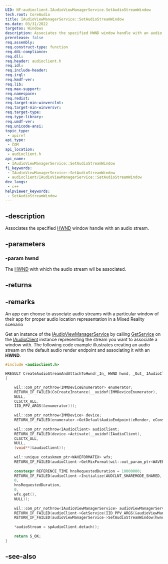 ```yaml
---
UID: NF:audioclient.IAudioViewManagerService.SetAudioStreamWindow
tech.root: CoreAudio
title: IAudioViewManagerService::SetAudioStreamWindow
ms.date: 03/31/2022
targetos: Windows
description: Associates the specified HWND window handle with an audio stream.
prerelease: false
req.assembly: 
req.construct-type: function
req.ddi-compliance: 
req.dll: 
req.header: audioclient.h
req.idl: 
req.include-header: 
req.irql: 
req.kmdf-ver: 
req.lib: 
req.max-support: 
req.namespace: 
req.redist: 
req.target-min-winverclnt: 
req.target-min-winversvr: 
req.target-type: 
req.type-library: 
req.umdf-ver: 
req.unicode-ansi: 
topic_type:
 - apiref
api_type:
 - COM
api_location:
 - audioclient.h
api_name:
 - IAudioViewManagerService::SetAudioStreamWindow
f1_keywords:
 - IAudioViewManagerService::SetAudioStreamWindow
 - audioclient/IAudioViewManagerService::SetAudioStreamWindow
dev_langs:
 - c++
helpviewer_keywords:
 - SetAudioStreamWindow
---
```


## -description

Associates the specified [HWND](https://docs.microsoft.com/en-us/windows/win32/winprog/windows-data-types) window handle with an audio stream.

## -parameters

### -param hwnd

The [HWND](https://docs.microsoft.com/en-us/windows/win32/winprog/windows-data-types) with which the audio stream wll be associated.

## -returns

## -remarks

An app can choose to associate audio streams with a particular window of their app for proper audio location representation in a Mixed Reality scenario

Get an instance of the [IAudioViewManagerService](nn-audioclient-iaudioviewmanagerservice.md) by calling [GetService](nf-audioclient-iaudioclient-getservice) on the [IAudioClient](nn-audioclient-iaudioclient.md) instance representing the stream you want to associate a window with. The following code example illustrates creating an audio stream on the default audio render endpoint and associating it with an **HWND**.

```cpp
#include <audioclient.h>

HRESULT CreateAudioStreamAndAttachToHwnd(_In_ HWND hwnd, _Out_ IAudioClient **audioStream)
{

    wil::com_ptr_nothrow<IMMDeviceEnumerator> enumerator;
    RETURN_IF_FAILED(CoCreateInstance(__uuidof(IMMDeviceEnumerator),
    NULL,
    CLSCTX_ALL,
    IID_PPV_ARGS(&enumerator)));
    
    wil::com_ptr_nothrow<IMMDevice> device;
    RETURN_IF_FAILED(enumerator->GetDefaultAudioEndpoint(eRender, eConsole, &device));
    
    wil::com_ptr_nothrow<IAudioClient> audioClient;
    RETURN_IF_FAILED(device->Activate(__uuidof(IAudioClient),
    CLSCTX_ALL,
    NULL,
    (void**)&audioClient));
    
    wil::unique_cotaskmem_ptr<WAVEFORMATEX> wfx;
    RETURN_IF_FAILED(audioClient->GetMixFormat(wil::out_param_ptr<WAVEFORMATEX**>(wfx)));
    
    constexpr REFERENCE_TIME hnsRequestedDuration = 10000000;
    RETURN_IF_FAILED(audioClient->Initialize(AUDCLNT_SHAREMODE_SHARED,
    0,
    hnsRequestedDuration,
    0,
    wfx.get(),
    NULL));
    
    wil::com_ptr_nothrow<IAudioViewManagerService> audioViewManagerService;
    RETURN_IF_FAILED(audioClient->GetService(IID_PPV_ARGS(&audioViewManagerService)));
    RETURN_IF_FAILED(audioViewManagerService->SetAudioStreamWindow(hwnd));
    
    *audioStream = spAudioClient.detach();
    
    return S_OK;
}
```

## -see-also

